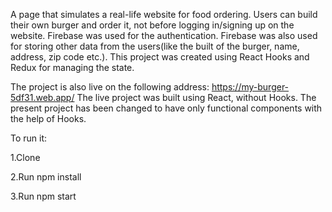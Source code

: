 A page that simulates a real-life website for food ordering. Users can build their own burger and order it, not before logging in/signing up on the website. Firebase was used  for the authentication. Firebase was also used for storing other data from the users(like the built of the burger, name, address, zip code etc.). This project was created using React Hooks and Redux for managing the state.

The project is also live on the following address: https://my-burger-5df31.web.app/ 
The live project was built using React, without Hooks. The present project has been changed to have only functional components with the help of Hooks.

To run it:

1.Clone

2.Run npm install

3.Run npm start
